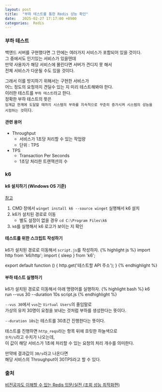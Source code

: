 ```yaml
---
layout: post
title:  "부하 테스트를 통한 Redis 성능 확인"
date:   2025-02-27 17:17:00 +0900
categories:  Redis
---
```


### 부하 테스트

백앤드 서버를 구현했다면 그 안에는 여러가지 서비스가 포함되어 있을 것이다.  
그 중에서도 인기있는 서비스가 있을텐데  
만약 사용자가 해당 서비스에 몰린다면 서버가 견디지 못 해서  
전체 서비스가 다운될 수도 있을 것이다.

그래서 이를 방지하기 위해서는 구현한 서비스가  
어느 정도의 요청까지 견딜수 있는 지 미리 테스트해봐야 한다.  
이러한 테스트를 `부하 테스트`라고 한다.  
정확한 부하 테스트의 뜻은  
`임계값 한계에 도달할 때까지 시스템의 부하를 지속적으로 꾸준히 증가시켜 시스템의 성능을 시험하는 것`이다.

#### 관련 용어

- Throughput
    - 서비스가 1초당 처리할 수 있는 작업량
    - 단위 : TPS
- TPS
    - Transaction Per Seconds
    - 1초당 처리한 트랜잭션의 수

### k6

#### k6 설치하기 (Windows OS 기준)

[참고](https://grafana.com/docs/k6/latest/set-up/install-k6/)

1. CMD 창에서 `winget install k6 --source winget` 실행해서 k6 설치
2. k6가 설치된 경로로 이동
    - 별도 설정이 없을 경우 `cd C:\Program Files\k6`
3. `k6`를 실행해서 k6 로고가 보이는 지 확인

#### 테스트를 위한 스크립트 작성하기

k6가 설치된 경로로 이동해서 `script.js`를 작성하자.
{% highlight js %}
import http from 'k6/http';
import { sleep } from 'k6';

export default function () {
  http.get('테스트할 API 주소');
}
{% endhighlight %}

#### 부하 테스트 실행하기

k6가 설치된 경로로 이동해서 아래 명령어를 실행하자.
{% highlight bash %}
k6 run --vus 30 --duration 10s script.js
{% endhighlight %}

`--vus 30`에서 `vus`는 `Virtual Users`의 줄임말로  
가상의 유저 30명이 요청을 보내는 것처럼 부하를 생성한다는 뜻이다.

`--duration 10s`는 테스트를 30초간 진행한다는 뜻이다.

테스트를 진행하면 `http_reqs`라는 항목 뒤에 흐릿한 하늘색으로  
`숫자/s`라고 수치가 나오는데,  
이 값이 해당 서비스가 1초에 처리할 수 있는 요청의 처리 개수를 의미한다.

만약에 결과값이 `30/s`라고 나온다면  
해당 서비스의 Throughput이 30TPS라고 할 수 있다.

### 출처

[비전공자도 이해할 수 있는 Redis 입문/실전 (조회 성능 최적화편)](https://www.inflearn.com/course/%EB%B9%84%EC%A0%84%EA%B3%B5%EC%9E%90-redis-%EC%9E%85%EB%AC%B8-%EC%84%B1%EB%8A%A5-%EC%B5%9C%EC%A0%81%ED%99%94)